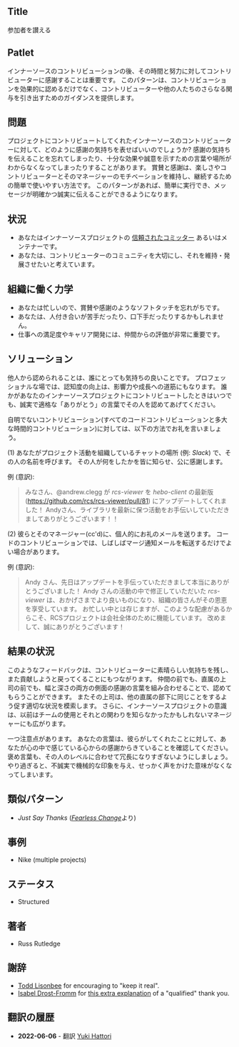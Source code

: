 ## Title

参加者を讃える

## Patlet

インナーソースのコントリビューションの後、その時間と努力に対してコントリビューターに感謝することは重要です。
このパターンは、コントリビューションを効果的に認めるだけでなく、コントリビューターや他の人たちのさらなる関与を引き出すためのガイダンスを提供します。

## 問題

プロジェクトにコントリビュートしてくれたインナーソースのコントリビューターに対して、どのように感謝の気持ちを表せばいいのでしょうか?
感謝の気持ちを伝えることを忘れてしまったり、十分な効果や誠意を示すための言葉や場所がわからなくなってしまったりすることがあります。
賞賛と感謝は、楽しさやコントリビューターとそのマネージャーのモチベーションを維持し、継続するための簡単で使いやすい方法です。
このパターンがあれば、簡単に実行でき、メッセージが明確かつ誠実に伝えることができるようになります。

## 状況

* あなたはインナーソースプロジェクトの [信頼されたコミッター](./trusted-committer.md) あるいはメンテナーです。
* あなたは、コントリビューターのコミュニティを大切にし、それを維持・発展させたいと考えています。

## 組織に働く力学

* あなたは忙しいので、賞賛や感謝のようなソフトタッチを忘れがちです。
* あなたは、人付き合いが苦手だったり、口下手だったりするかもしれません。
* 仕事への満足度やキャリア開発には、仲間からの評価が非常に重要です。

## ソリューション

他人から認められることは、誰にとっても気持ちの良いことです。
プロフェッショナルな場では、認知度の向上は、影響力や成長への道筋にもなります。
誰かがあなたのインナーソースプロジェクトにコントリビュートしたときはいつでも、誠実で適格な「ありがとう」の言葉でその人を認めてあげてください。

自明でないコントリビューション(すべてのコードコントリビューションと多大な時間的コントリビューション)に対しては、以下の方法でお礼を言いましょう。

(1) あなたがプロジェクト活動を組織しているチャットの場所 (例: _Slack_) で、その人の名前を呼びます。 その人が何をしたかを皆に知らせ、公に感謝します。

例 (意訳):

> みなさん、@andrew.clegg が _rcs-viewer_ を _hebo-client_ の最新版 (https://github.com/rcs/rcs-viewer/pull/81) にアップデートしてくれました！ Andyさん、ライブラリを最新に保つ活動をお手伝いしていただきましてありがとうございます！！

(2) 彼らとそのマネージャー(cc'd)に、個人的にお礼のメールを送ります。
コードのコントリビューションでは、しばしばマージ通知メールを転送するだけでよい場合があります。

例 (意訳):

> Andy さん、先日はアップデートを手伝っていただきまして本当にありがとうございました！
Andy さんの活動の中で修正していただいた _rcs-viewer_ は、おかげさまでより良いものになり、組織の皆さんがその恩恵を享受しています。
お忙しい中とは存じますが、このような配慮があるからこそ、RCSプロジェクトは会社全体のために機能しています。
改めまして、誠にありがとうございます！

## 結果の状況

このようなフィードバックは、コントリビューターに素晴らしい気持ちを残し、また貢献しようと戻ってくることにもつながります。
仲間の前でも、直属の上司の前でも、幅と深さの両方の側面の感謝の言葉を組み合わせることで、認めてもらうことができます。
またその上司は、他の直属の部下に同じことをするよう促す適切な状況を模索します。
さらに、インナーソースプロジェクトの意識は、以前はチームの使用とそれとの関わりを知らなかったかもしれないマネージャーにも広がります。

一つ注意点があります。
あなたの言葉は、彼らがしてくれたことに対して、あなたが心の中で感じている心からの感謝からきていることを確認してください。
褒め言葉も、その人のレベルに合わせて冗長になりすぎないようにしましょう。
やり過ぎると、不誠実で機械的な印象を与え、せっかく声をかけた意味がなくなってしまいます。

## 類似パターン

* _Just Say Thanks_ ([_Fearless Change_](https://fearlesschangepatterns.com/)より)

## 事例

* Nike (multiple projects)

## ステータス

* Structured

## 著者

* Russ Rutledge

## 謝辞

* [Todd Lisonbee](https://github.com/tlisonbee) for encouraging to "keep it real".
* [Isabel Drost-Fromm](https://github.com/MaineC) for [this extra explanation](https://youtu.be/h3MPewsk5PU?t=357) of a "qualified" thank you.

## 翻訳の履歴

- **2022-06-06** - 翻訳 [Yuki Hattori](https://github.com/yuhattor)
